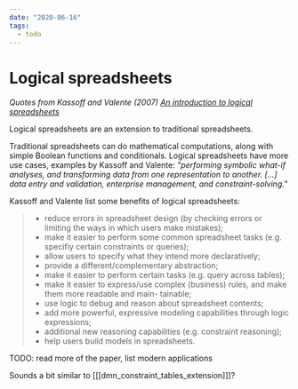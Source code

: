 ```yaml
---
date: "2020-06-16"
tags:
  - todo
---
```


# Logical spreadsheets

_Quotes from Kassoff and Valente (2007) [An introduction to logical spreadsheets](http://logic.stanford.edu/people/mkassoff/papers/introtologicalspreadsheets.pdf)_

Logical spreadsheets are an extension to traditional spreadsheets.

Traditional spreadsheets can do mathematical computations, along with simple Boolean functions and conditionals. Logical spreadsheets have more use cases, examples by Kassoff and Valente: _"performing symbolic what-if analyses, and transforming data from one representation to another. […] data entry and validation, enterprise management, and constraint-solving."_

Kassoff and Valente list some benefits of logical spreadsheets:

> * reduce errors in spreadsheet design (by checking errors or limiting the ways in which users make mistakes);
> * make it easier to perform some common spreadsheet tasks (e.g. specifiy certain constraints or queries);
> * allow users to specify what they intend more declaratively;
> * provide a different/complementary abstraction;
> * make it easier to perform certain tasks (e.g. query across tables);
> * make it easier to express/use complex (business) rules, and make them more readable and main-
tainable;
> * use logic to debug and reason about spreadsheet contents;
> * add more powerful, expressive modeling capabilities through logic expressions;
> * additional new reasoning capabilities (e.g. constraint reasoning);
> * help users build models in spreadsheets.

TODO: read more of the paper, list modern applications

Sounds a bit similar to [[[dmn_constraint_tables_extension]]]?
